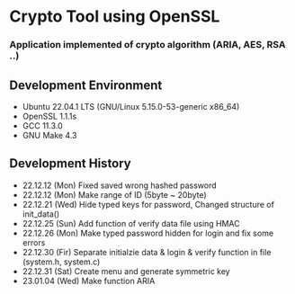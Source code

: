 # Crypto Tool using OpenSSL
### Application implemented of crypto algorithm (ARIA, AES, RSA ..)
## Development Environment
* Ubuntu 22.04.1 LTS (GNU/Linux 5.15.0-53-generic x86_64)
* OpenSSL 1.1.1s
* GCC 11.3.0
* GNU Make 4.3
## Development History
* 22.12.12 (Mon) Fixed saved wrong hashed password
* 22.12.12 (Mon) Make range of ID (5byte ~ 20byte)
* 22.12.21 (Wed) Hide typed keys for password, Changed structure of init_data()
* 22.12.25 (Sun) Add function of verify data file using HMAC
* 22.12.26 (Mon) Make typed password hidden for login and fix some errors
* 22.12.30 (Fir) Separate initialzie data & login & verify function in file (system.h, system.c)
* 22.12.31 (Sat) Create menu and generate symmetric key
* 23.01.04 (Wed) Make function ARIA

